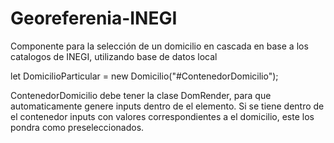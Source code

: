 # Georeferenia-INEGI
Componente para la selección de un domicilio en cascada en base a los catalogos de INEGI, utilizando base de datos local 

let DomicilioParticular =  new Domicilio("#ContenedorDomicilio");

ContenedorDomicilio debe tener la clase DomRender, para que automaticamente genere inputs dentro de el elemento. Si se tiene dentro de el contenedor inputs con valores correspondientes a el domicilio, este los pondra como preseleccionados.

